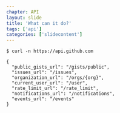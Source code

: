```yaml
---
chapter: API
layout: slide
title: 'What can it do?'
tags: ['api']
categories: ['slidecontent']
---
```


	$ curl -n https://api.github.com
    
    {
      "public_gists_url": "/gists/public",
      "issues_url": "/issues",
      "organization_url": "/orgs/{org}",
      "current_user_url": "/user",
      "rate_limit_url": "/rate_limit",
      "notifications_url": "/notifications",
      "events_url": "/events"
    }
